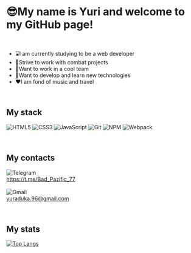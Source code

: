 # :sunglasses:My name is Yuri and welcome to my GitHub page!  

<br>

 - :hourglass:I am currently studying to be a web developer  
 - :dart:Strive to work with combat projects  
 - :metal:Want to work in a cool team  
 - :pencil:Want to develop and learn new technologies  
 - :hearts:I am fond of music and travel  

<br>

## My stack
![HTML5](https://img.shields.io/badge/html5-%23E34F26.svg?style=for-the-badge&logo=html5&logoColor=white)
![CSS3](https://img.shields.io/badge/css3-%231572B6.svg?style=for-the-badge&logo=css3&logoColor=white)
![JavaScript](https://img.shields.io/badge/javascript-%23323330.svg?style=for-the-badge&logo=javascript&logoColor=%23F7DF1E)
![Git](https://img.shields.io/badge/git-%23F05033.svg?style=for-the-badge&logo=git&logoColor=white)
![NPM](https://img.shields.io/badge/NPM-%23CB3837.svg?style=for-the-badge&logo=npm&logoColor=white)
![Webpack](https://img.shields.io/badge/webpack-%238DD6F9.svg?style=for-the-badge&logo=webpack&logoColor=black)

<br>

## My contacts
![Telegram](https://img.shields.io/badge/Telegram-2CA5E0?style=for-the-badge&logo=telegram&logoColor=white)  
https://t.me/Bad_Pazific_77  
<br>
![Gmail](https://img.shields.io/badge/Gmail-D14836?style=for-the-badge&logo=gmail&logoColor=white)  
yuraduka.96@gmail.com  

<br>

## My stats  
[![Top Langs](https://github-readme-stats.vercel.app/api/top-langs/?username=PazificDev&layout=compact)](https://github.com/anuraghazra/github-readme-stats)
